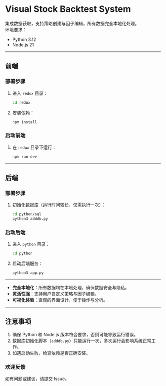 # Visual Stock Backtest System  

集成数据获取，支持策略创建与因子编辑，所有数据完全本地化处理。  
环境要求：  
- Python 3.12  
- Node.js 21  

---

## 前端  

### 部署步骤  
1. 进入 `redux` 目录：  
   ```bash  
   cd redux  
   ```  
2. 安装依赖：  
   ```bash  
   npm install  
   ```  

### 启动前端  
1. 在 `redux` 目录下运行：  
   ```bash  
   npm run dev  
   ```  

---

## 后端  

### 部署步骤  
1. 初始化数据库（运行时间较长，仅需执行一次）：  
   ```bash  
   cd python/sql  
   python3 adddb.py  
   ```  

### 启动后端  
1. 进入 `python` 目录：  
   ```bash  
   cd python  
   ```  
2. 启动后端服务：  
   ```bash  
   python3 app.py  
   ```  

---
 
- **完全本地化**：所有数据均在本地处理，确保数据安全与隐私。  
- **灵活性强**：支持用户自定义策略与因子编辑。  
- **可视化体验**：直观的界面设计，便于操作与分析。  

---

## 注意事项  
1. 确保 Python 和 Node.js 版本符合要求，否则可能导致运行错误。  
2. 数据库初始化脚本（`adddb.py`）只能运行一次，多次运行会影响系统正常工作。  
3. 如遇启动失败，检查依赖是否正确安装。  

### 欢迎反馈  
如有问题或建议，请提交 Issue。
